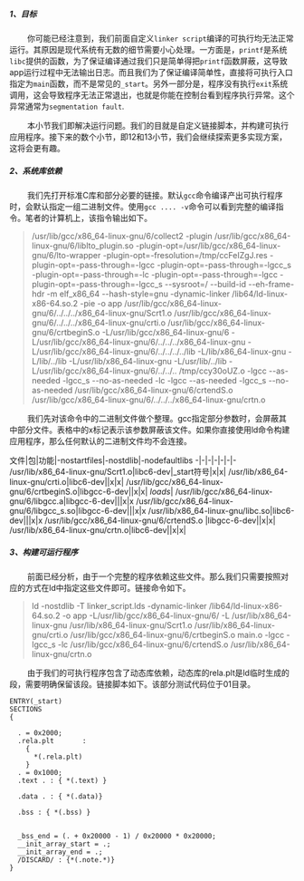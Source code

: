 

##### 1、目标
&nbsp;&nbsp;&nbsp;&nbsp;&nbsp;&nbsp;&nbsp;&nbsp;你可能已经注意到，我们前面自定义`linker script`编译的可执行均无法正常运行。其原因是现代系统有无数的细节需要小心处理。一方面是，`printf`是系统`libc`提供的函数，为了保证编译通过我们只是简单得把`printf`函数屏蔽，这导致app运行过程中无法输出日志。而且我们为了保证编译简单性，直接将可执行入口指定为`main`函数，而不是常见的`_start`。另外一部分是，程序没有执行`exit`系统调用，这会导致程序无法正常退出，也就是你能在控制台看到程序执行异常。这个异常通常为`segmentation fault`.

&nbsp;&nbsp;&nbsp;&nbsp;&nbsp;&nbsp;&nbsp;&nbsp;本小节我们即解决运行问题。我们的目就是自定义链接脚本，并构建可执行应用程序。接下来的数个小节，即12和13小节，我们会继续探索更多实现方案，这将会更有趣。

##### 2、系统库依赖

&nbsp;&nbsp;&nbsp;&nbsp;&nbsp;&nbsp;&nbsp;&nbsp;我们先打开标准C库和部分必要的链接。默认`gcc`命令编译产出可执行程序时，会默认指定一组二进制文件。使用`gcc .... -v`命令可以看到完整的编译指令。笔者的计算机上，该指令输出如下。

>  /usr/lib/gcc/x86_64-linux-gnu/6/collect2 -plugin /usr/lib/gcc/x86_64-linux-gnu/6/liblto_plugin.so -plugin-opt=/usr/lib/gcc/x86_64-linux-gnu/6/lto-wrapper -plugin-opt=-fresolution=/tmp/ccFeIZgJ.res -plugin-opt=-pass-through=-lgcc -plugin-opt=-pass-through=-lgcc_s -plugin-opt=-pass-through=-lc -plugin-opt=-pass-through=-lgcc -plugin-opt=-pass-through=-lgcc_s --sysroot=/ --build-id --eh-frame-hdr -m elf_x86_64 --hash-style=gnu -dynamic-linker /lib64/ld-linux-x86-64.so.2 -pie -o app /usr/lib/gcc/x86_64-linux-gnu/6/../../../x86_64-linux-gnu/Scrt1.o /usr/lib/gcc/x86_64-linux-gnu/6/../../../x86_64-linux-gnu/crti.o /usr/lib/gcc/x86_64-linux-gnu/6/crtbeginS.o -L/usr/lib/gcc/x86_64-linux-gnu/6 -L/usr/lib/gcc/x86_64-linux-gnu/6/../../../x86_64-linux-gnu -L/usr/lib/gcc/x86_64-linux-gnu/6/../../../../lib -L/lib/x86_64-linux-gnu -L/lib/../lib -L/usr/lib/x86_64-linux-gnu -L/usr/lib/../lib -L/usr/lib/gcc/x86_64-linux-gnu/6/../../.. /tmp/ccy30oUZ.o -lgcc --as-needed -lgcc_s --no-as-needed -lc -lgcc --as-needed -lgcc_s --no-as-needed /usr/lib/gcc/x86_64-linux-gnu/6/crtendS.o /usr/lib/gcc/x86_64-linux-gnu/6/../../../x86_64-linux-gnu/crtn.o



&nbsp;&nbsp;&nbsp;&nbsp;&nbsp;&nbsp;&nbsp;&nbsp;我们先对该命令中的二进制文件做个整理。gcc指定部分参数时，会屏蔽其中部分文件。表格中的x标记表示该参数屏蔽该文件。如果你直接使用ld命令构建应用程序，那么任何默认的二进制文件均不会连接。


文件|包|功能|-nostartfiles|-nostdlib|-nodefaultlibs
-|-|-|-|-|-|-
/usr/lib/x86_64-linux-gnu/Scrt1.o|libc6-dev|_start符号|x|x|
/usr/lib/x86_64-linux-gnu/crti.o|libc6-dev||x|x|
/usr/lib/gcc/x86_64-linux-gnu/6/crtbeginS.o|libgcc-6-dev||x|x|
*loads*|
/usr/lib/gcc/x86_64-linux-gnu/6/libgcc.a|libgcc-6-dev|||x|x
/usr/lib/gcc/x86_64-linux-gnu/6/libgcc_s.so|libgcc-6-dev|||x|x
/usr/lib/x86_64-linux-gnu/libc.so|libc6-dev|||x|x
/usr/lib/gcc/x86_64-linux-gnu/6/crtendS.o |libgcc-6-dev||x|x|
/usr/lib/x86_64-linux-gnu/crtn.o|libc6-dev||x|x|

##### 3、构建可运行程序

&nbsp;&nbsp;&nbsp;&nbsp;&nbsp;&nbsp;&nbsp;&nbsp;前面已经分析，由于一个完整的程序依赖这些文件。那么我们只需要按照对应的方式在ld中指定这些文件即可。链接命令如下。

> ld -nostdlib -T linker_script.lds -dynamic-linker /lib64/ld-linux-x86-64.so.2 -o app  -L/usr/lib/gcc/x86_64-linux-gnu/6/ -L /usr/lib/x86_64-linux-gnu /usr/lib/x86_64-linux-gnu/Scrt1.o /usr/lib/x86_64-linux-gnu/crti.o /usr/lib/gcc/x86_64-linux-gnu/6/crtbeginS.o main.o -lgcc -lgcc_s -lc /usr/lib/gcc/x86_64-linux-gnu/6/crtendS.o /usr/lib/x86_64-linux-gnu/crtn.o


&nbsp;&nbsp;&nbsp;&nbsp;&nbsp;&nbsp;&nbsp;&nbsp;由于我们的可执行程序包含了动态库依赖，动态库的rela.plt是ld临时生成的段，需要明确保留该段。链接脚本如下。该部分测试代码位于01目录。

```
ENTRY(_start)
SECTIONS
{
    
  . = 0x2000;
  .rela.plt       :
    {
      *(.rela.plt)
    }
  . = 0x1000;
  .text . : { *(.text) }
  
  .data . : { *(.data)}

  .bss : { *(.bss) }
  

  _bss_end = (. + 0x20000 - 1) / 0x20000 * 0x20000;
  __init_array_start = .;
  __init_array_end = .;
  /DISCARD/ : {*(.note.*)}
}
```